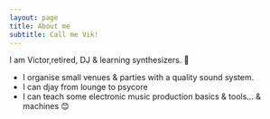 ```yaml
---
layout: page
title: About me
subtitle: Call me Vik!
---
```


I am Victor,retired, DJ & learning synthesizers. 🦖
 
- I organise small venues & parties with a quality sound system.
- I can djay from lounge to psycore
- I can teach some electronic music production basics & tools... & machines 😊 

